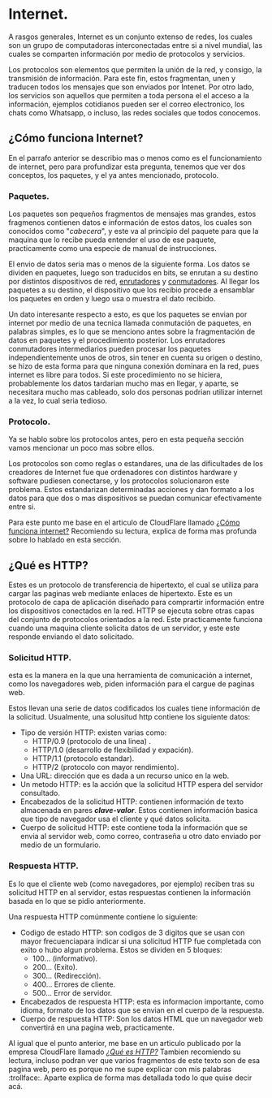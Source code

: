# Internet.
A rasgos generales, Internet es un conjunto extenso de redes, los cuales son un grupo de computadoras interconectadas entre si a nivel mundial, las cuales se comparten información por medio de protocolos y servicios. 

Los protocolos son elementos que permiten la unión de la red, y consigo, la transmisión de información. Para este fin, estos fragmentan, unen y traducen todos los mensajes que son enviados por Intenet. Por otro lado, los servicios son aquellos que permiten a toda persona el el acceso a la información, ejemplos cotidianos pueden ser el correo electronico, los chats como Whatsapp, o incluso, las redes sociales que todos conocemos.

## ¿Cómo funciona Internet?
En el parrafo anterior se describio mas o menos como es el funcionamiento de internet, pero para profundizar esta pregunta, tenemos que ver dos conceptos, los paquetes, y el ya antes mencionado, protocolo.

### Paquetes.
Los paquetes son pequeños fragmentos de mensajes mas grandes, estos fragmenos contienen datos e información de estos datos, los cuales son conocidos como "_cabecera_", y este va al principio del paquete para que la maquina que lo recibe pueda entender el uso de ese paquete, practicamente como una especie de manual de instrucciones.

El envio de datos seria mas o menos de la siguiente forma. Los datos se dividen en paquetes, luego son traducidos en bits, se enrutan a su destino por distintos dispositivos de red, [enrutadores](https://www.cloudflare.com/learning/network-layer/what-is-a-router/) y [conmutadores](https://www.cloudflare.com/learning/network-layer/what-is-a-network-switch/). Al llegar los paquetes a su destino, el dispositivo que los recibio procede a ensamblar los paquetes en orden y luego usa o muestra el dato recibido.

Un dato interesante respecto a esto, es que los paquetes se envian por internet por medio de una tecnica llamada conmutación de paquetes, en palabras simples, es lo que se menciono antes sobre la fragmentación de datos en paquetes y el procedimiento posterior. Los enrutadores  conmutadores intermediarios pueden procesar los paquetes independientemente unos de otros, sin tener en cuenta su origen o destino, se hizo de esta forma para que ninguna conexión dominara en la red, pues internet es libre para todos. Si este procedimiento no se hiciera, probablemente los datos tardarian mucho mas en llegar, y aparte, se necesitara mucho mas cableado, solo dos personas podrian utilizar internet a la vez, lo cual seria tedioso.

### Protocolo.
Ya se hablo sobre los protocolos antes, pero en esta pequeña sección vamos mencionar un poco mas sobre ellos. 

Los protocolos son como reglas o estandares, una de las dificultades de los creadores de Internet fue que ordenadores con distintos hardware y software pudiesen conectarse, y los protocolos solucionaron este problema. Estos estandarizan determinadas acciones y dan formato a los datos para que dos o mas dispositivos se puedan comunicar efectivamente entre si.


Para este punto me base en el articulo de CloudFlare llamado [¿Cómo funciona internet?](https://www.cloudflare.com/es-es/learning/network-layer/how-does-the-internet-work/#:~:text=Los%20ordenadores%20se%20conectan%20entre%20s%C3%AD%20y%20a%20Internet%20mediante%20cables,luego%20interpreta%20el%20ordenador%20receptor.) Recomiendo su lectura, explica de forma mas profunda sobre lo hablado en esta sección.

## ¿Qué es HTTP?
Estes es un protocolo de transferencia de hipertexto, el cual se utiliza para cargar las paginas web mediante enlaces de hipertexto. Este es un protocolo de capa de aplicación diseñado para comprartir información entre los dispositivos conectados en la red. HTTP se ejecuta sobre otras capas del conjunto de protocolos orientados a la red. Este practicamente funciona cuando una maquina cliente solicita datos de un servidor, y este este responde enviando el dato solicitado.

### Solicitud HTTP.
esta es la manera en la que una herramienta de comunicación a internet, como los navegadores web, piden información para el cargue de paginas web.

Estos llevan una serie de datos codificados los cuales tiene información de la solicitud. Usualmente, una solusitud http contiene los siguiente datos:
  - Tipo de versión HTTP: existen varias como: 
    - HTTP/0.9 (protocolo de una linea) .
    - HTTP/1.0 (desarrollo de flexibilidad y expación).
    - HTTP/1.1 (protocolo estandar).
    - HTTP/2 (protocolo con mayor rendimiento).
  - Una URL: dirección que es dada a un recurso unico en la web.
  - Un metodo HTTP: es la acción que la solicitud HTTP espera del servidor consultado.
  - Encabezados de la solicitud HTTP: contienen información de texto almacenada en pares ***clave-valor***. Estos contienen información basica que tipo de navegador usa el cliente y qué datos solicita.
  - Cuerpo de solicitud HTTP: este contiene toda la información que se envia al servidor web, como correo, contraseña u otro dato enviado por medio de un formulario.

### Respuesta HTTP.
Es lo que el cliente web (como navegadores, por ejemplo) reciben tras su solicitud HTTP en al servidor, estas respuestas contienen la información basada en lo que se pidio anteriormente.

Una respuesta HTTP comúnmente contiene lo siguiente:
  - Codigo de estado HTTP: son codigos de 3 digitos que se usan con mayor frecuenciapara indicar si una solicitud HTTP fue completada con exito o hubo algun problema. Estos se dividen en 5 bloques: 
    - 100... (informativo).
    - 200... (Exito).
    - 300... (Redirección).
    - 400... Errores de cliente.
    - 500... Error de servidor.
  - Encabezados de respuesta HTTP: esta es informacion importante, como idioma, formato de los datos que se envian en el cuerpo de la respuesta.
  - Cuerpo de respuesta HTTP: Son los datos HTML que un navegador web convertirá en una pagina web, practicamente.

Al igual que el punto anterior, me base en un articulo publicado por la empresa CloudFlare llamado _[¿Qué es HTTP?](https://www.cloudflare.com/es-es/learning/ddos/glossary/hypertext-transfer-protocol-http/)_ Tambien recomiendo su lectura, incluso podran ver que varios fragmentos de este texto son de esa pagina web, pero es porque no me supe explicar con mis palabras :trollface:. Aparte explica de forma mas detallada todo lo que quise decir acá.
